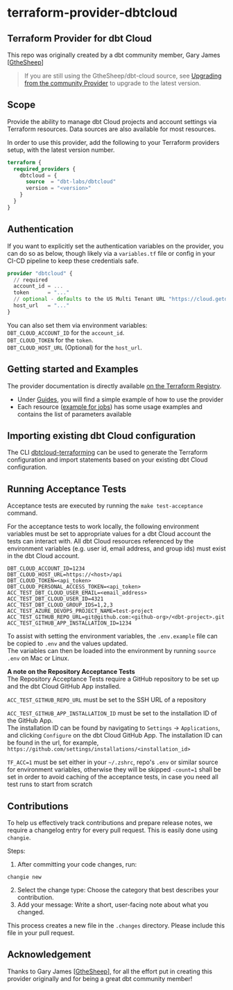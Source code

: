 # terraform-provider-dbtcloud

## Terraform Provider for dbt Cloud

This repo was originally created by a dbt community member, Gary James [[GtheSheep](https://github.com/GtheSheep)]

> If you are still using the GtheSheep/dbt-cloud source, see [Upgrading from the community Provider](UPGRADING_PROVIDER.md) to upgrade to the latest version.

## Scope

Provide the ability to manage dbt Cloud projects and account settings via Terraform resources.
Data sources are also available for most resources.

In order to use this provider, add the following to your Terraform providers
setup, with the latest version number.

```terraform
terraform {
  required_providers {
    dbtcloud = {
      source  = "dbt-labs/dbtcloud"
      version = "<version>"
    }
  }
}
```

## Authentication

If you want to explicitly set the authentication variables on the provider, you
can do so as below, though likely via a `variables.tf` file or config in your
CI-CD pipeline to keep these credentials safe.

```terraform
provider "dbtcloud" {
  // required
  account_id = ...
  token      = "..."
  // optional - defaults to the US Multi Tenant URL "https://cloud.getdbt.com/api"
  host_url   = "..."
}
```

You can also set them via environment variables:  
`DBT_CLOUD_ACCOUNT_ID` for the `account_id`.  
`DBT_CLOUD_TOKEN` for the `token`.  
`DBT_CLOUD_HOST_URL` (Optional) for the `host_url`.

## Getting started and Examples

The provider documentation is directly available [on the Terraform Registry](https://registry.terraform.io/providers/dbt-labs/dbtcloud/latest/docs).

- Under [Guides](https://registry.terraform.io/providers/dbt-labs/dbtcloud/latest/docs/guides/1_getting_started), you will find a simple example of how to use the provider
- Each resource ([example for jobs](https://registry.terraform.io/providers/dbt-labs/dbtcloud/latest/docs/resources/job)) has some usage examples and contains the list of parameters available

## Importing existing dbt Cloud configuration

The CLI [dbtcloud-terraforming](https://github.com/dbt-labs/dbtcloud-terraforming) can be used to generate the Terraform configuration and import statements based on your existing dbt Cloud configuration.

## Running Acceptance Tests

Acceptance tests are executed by running the `make test-acceptance` command.

For the acceptance tests to work locally, the following environment variables must be set to appropriate values
for a dbt Cloud account the tests can interact with. All dbt Cloud resources referenced by the environment variables
(e.g. user id, email address, and group ids) must exist in the dbt Cloud account.
```
DBT_CLOUD_ACCOUNT_ID=1234
DBT_CLOUD_HOST_URL=https://<host>/api
DBT_CLOUD_TOKEN=<api_token>
DBT_CLOUD_PERSONAL_ACCESS_TOKEN=<api_token>
ACC_TEST_DBT_CLOUD_USER_EMAIL=<email_address>
ACC_TEST_DBT_CLOUD_USER_ID=4321
ACC_TEST_DBT_CLOUD_GROUP_IDS=1,2,3
ACC_TEST_AZURE_DEVOPS_PROJECT_NAME=test-project
ACC_TEST_GITHUB_REPO_URL=git@github.com:<github-org>/<dbt-project>.git
ACC_TEST_GITHUB_APP_INSTALLATION_ID=1234
```

To assist with setting the environment variables, the `.env.example` file can be copied to `.env` and the values updated.  
The variables can then be loaded into the environment by running `source .env` on Mac or Linux.

**A note on the Repository Acceptance Tests**  
The Repository Acceptance Tests require a GitHub repository to be set up and the dbt Cloud GitHub App installed.

`ACC_TEST_GITHUB_REPO_URL` must be set to the SSH URL of a repository

`ACC_TEST_GITHUB_APP_INSTALLATION_ID` must be set to the installation ID of the GitHub App.  
The installation ID can be found by navigating to `Settings` -> `Applications`, 
and clicking `Configure` on the dbt Cloud GitHub App. The installation ID can be found in the url, for example,
`https://github.com/settings/installations/<installation_id>`

`TF_ACC=1` must be set either in your `~/.zshrc`, repo's `.env` or similar source for environment variables, otherwise they will be skipped
`-count=1` shall be set in order to avoid caching of the acceptance tests, in case you need all test runs to start from scratch

## Contributions

To help us effectively track contributions and prepare release notes, we require a changelog entry for every pull request. This is easily done using `changie`.

Steps:

1. After committing your code changes, run:

```
changie new
```

2. Select the change type: Choose the category that best describes your contribution.
3. Add your message: Write a short, user-facing note about what you changed.

This process creates a new file in the `.changes` directory. Please include this file in your pull request.

## Acknowledgement

Thanks to Gary James [[GtheSheep](https://github.com/GtheSheep)], for all the effort put in creating this provider originally
and for being a great dbt community member!
